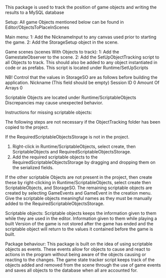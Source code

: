 This package is used to track the position of game objects and writing the results to a MySQL database

Setup:
All game Objects mentioned below can be found in Editor/ObjectsToPlaceInScenes

Main menu:
1: Add the NicknameInput to any canvas used prior to starting the game.
2: Add the StorageSetup object in the scene.

Game scenes (scenes With Objects to track):
1: Add the GamestateObserver to the scene.
2: Add the SetUpObjectTracking script to all Objects to track. This should also be added to any object instantiated in code or as prefabs. This script is located under Runtime/SetUpScripts


NB!
Control that the values in StorageSO are as follows before building the application.
Nickname 			(This field should be empty)
Session ID 		0
Amount Of Arrays 	0

Scriptable Objects are located under Runtime/ScriptableObjects
Discrepancies may cause unexpected behavior.


Instructions for missing scriptable objects:

The following steps are not necessary if the ObjectTracking folder has been copied to the project.

If the RequiredScriptableObjectsStorage is not in the project.

1. Right-click in Runtime/ScriptableObjects, select create, then ScriptableObjects and RequiredScriptableObjectsStorage.
2. Add the required scriptable objects to the RequiredScriptableObjectsStorage by dragging and dropping them on the serialized fields.

If the other scriptable Objects are not present in the project, then create these by right-clicking in Runtime/ScriptableObjects, select create then ScriptableObjects, and StorageSO. The remaining scriptable objects are created by selecting GameEvents and GameEvent in the creation menu.
Give the scriptable objects meaningful names as they must be manually added to the RequiredScriptableObjectsStorage.

Scriptable objects:
Scriptable objects keeps the information given to them while they are used in the editor. Information given to them while playing a built Version of the game is not stored after the game has ended and the scriptable object will return to the values it contained before the game is built.

Package behaviour:
This package is built on the idea of using scriptable objects as events. These events allow for objects to cause and react to actions in the program without being aware of the objects causing or reacting to the changes.
The game state tracker script keeps track of the objects added and removed from the scene through the use of game events and saves all objects to the database when all are accounted for.
